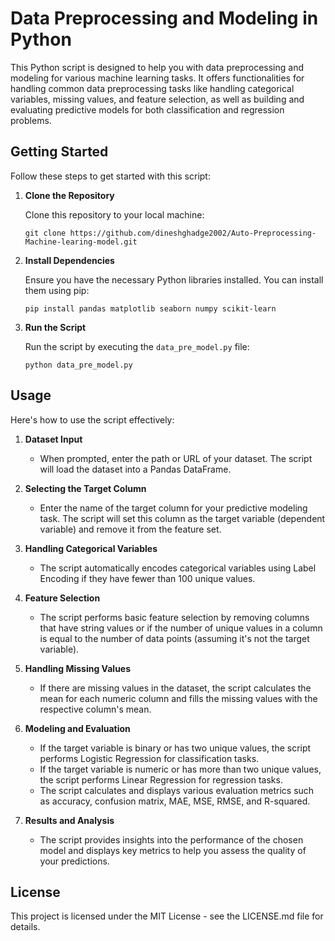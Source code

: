 # Data Preprocessing and Modeling in Python

This Python script is designed to help you with data preprocessing and modeling for various machine learning tasks. It offers functionalities for handling common data preprocessing tasks like handling categorical variables, missing values, and feature selection, as well as building and evaluating predictive models for both classification and regression problems.

## Getting Started

Follow these steps to get started with this script:

1. **Clone the Repository**

   Clone this repository to your local machine:

   ```
   git clone https://github.com/dineshghadge2002/Auto-Preprocessing-Machine-learing-model.git
   ```

2. **Install Dependencies**

   Ensure you have the necessary Python libraries installed. You can install them using pip:

   ```
   pip install pandas matplotlib seaborn numpy scikit-learn
   ```

3. **Run the Script**

   Run the script by executing the `data_pre_model.py` file:

   ```
   python data_pre_model.py
   ```

## Usage

Here's how to use the script effectively:

1. **Dataset Input**

   - When prompted, enter the path or URL of your dataset. The script will load the dataset into a Pandas DataFrame.

2. **Selecting the Target Column**

   - Enter the name of the target column for your predictive modeling task. The script will set this column as the target variable (dependent variable) and remove it from the feature set.

3. **Handling Categorical Variables**

   - The script automatically encodes categorical variables using Label Encoding if they have fewer than 100 unique values.

4. **Feature Selection**

   - The script performs basic feature selection by removing columns that have string values or if the number of unique values in a column is equal to the number of data points (assuming it's not the target variable).

5. **Handling Missing Values**

   - If there are missing values in the dataset, the script calculates the mean for each numeric column and fills the missing values with the respective column's mean.

6. **Modeling and Evaluation**

   - If the target variable is binary or has two unique values, the script performs Logistic Regression for classification tasks.
   - If the target variable is numeric or has more than two unique values, the script performs Linear Regression for regression tasks.
   - The script calculates and displays various evaluation metrics such as accuracy, confusion matrix, MAE, MSE, RMSE, and R-squared.

7. **Results and Analysis**

   - The script provides insights into the performance of the chosen model and displays key metrics to help you assess the quality of your predictions.

## License

This project is licensed under the MIT License - see the LICENSE.md file for details.


